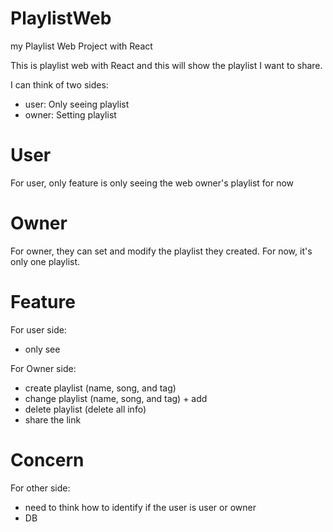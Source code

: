 # PlaylistWeb
my Playlist Web Project with React 

This is playlist web with React 
and this will show the playlist I want to share. 

I can think of two sides: 
- user: Only seeing playlist
- owner: Setting playlist

# User
For user, only feature is only seeing the web owner's playlist for now 

# Owner 
For owner, they can set and modify the playlist they created. 
For now, it's only one playlist. 

# Feature 
For user side: 
- only see 

For Owner side: 
- create playlist (name, song, and tag) 
- change playlist (name, song, and tag) + add
- delete playlist (delete all info) 
- share the link 

# Concern
For other side: 
- need to think how to identify if the user is user or owner 
- DB